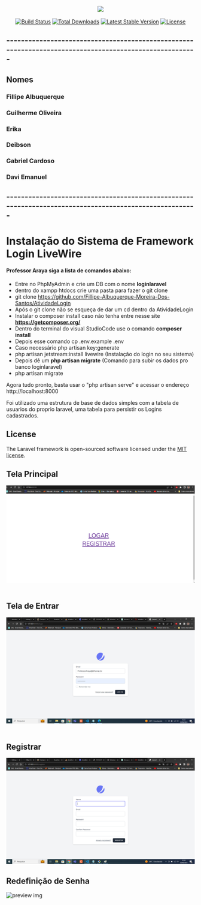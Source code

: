 <p align="center"><img src="https://laravel.com/assets/img/components/logo-laravel.svg"></p>

<p align="center">
<a href="https://travis-ci.org/laravel/framework"><img src="https://travis-ci.org/laravel/framework.svg" alt="Build Status"></a>
<a href="https://packagist.org/packages/laravel/framework"><img src="https://poser.pugx.org/laravel/framework/d/total.svg" alt="Total Downloads"></a>
<a href="https://packagist.org/packages/laravel/framework"><img src="https://poser.pugx.org/laravel/framework/v/stable.svg" alt="Latest Stable Version"></a>
<a href="https://packagist.org/packages/laravel/framework"><img src="https://poser.pugx.org/laravel/framework/license.svg" alt="License"></a>
</p>

## -------------------------------------------------------------------------------------------------------
## Nomes
### Fillipe Albuquerque
### Guilherme Oliveira
### Erika
### Deibson
### Gabriel Cardoso
### Davi Emanuel

## -------------------------------------------------------------------------------------------------------

# Instalação do Sistema de Framework Login LiveWire

#### Professor Araya siga a lista de comandos abaixo:

- Entre no PhpMyAdmin e crie um DB com o nome **loginlaravel**
- dentro do xampp htdocs crie uma pasta para fazer o git clone
- git clone https://github.com/Fillipe-Albuquerque-Moreira-Dos-Santos/AtividadeLogin
- Após o git clone não se esqueça de dar um cd dentro da AtividadeLogin
- Instalar o composer install caso não tenha entre nesse site **https://getcomposer.org/**
- Dentro do terminal do visual StudioCode use o comando **composer install**
- Depois esse comando cp .env.example .env
- Caso necessário php artisan key:generate
- php artisan jetstream:install livewire (Instalação do login no seu sistema)
- Depois dê um **php artisan migrate** (Comando para subir os dados pro banco loginlaravel)
- php artisan migrate

Agora tudo pronto, basta usar o "php artisan serve" e acessar o endereço http://localhost:8000

Foi utilizado uma estrutura de base de dados simples com a tabela de usuarios do proprio laravel, 
uma tabela para persistir os Logins cadastrados.

## License

The Laravel framework is open-sourced software licensed under the [MIT license](https://opensource.org/licenses/MIT).

## Tela Principal 
![preview img](/foto1.png)
<br><br>
## Tela de Entrar
![preview img](/foto2.png)
<br><br>
## Registrar
![preview img](/foto3.png)

## Redefinição de Senha
![preview img](/foto4.png)
